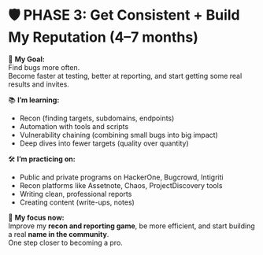 # 🛡️ PHASE 3: Get Consistent + Build My Reputation (4–7 months)

🎯 **My Goal:**  
Find bugs more often.  
Become faster at testing, better at reporting, and start getting some real results and invites.

📚 **I’m learning:**  
- Recon (finding targets, subdomains, endpoints)  
- Automation with tools and scripts  
- Vulnerability chaining (combining small bugs into big impact)  
- Deep dives into fewer targets (quality over quantity)

🛠 **I’m practicing on:**  
- Public and private programs on HackerOne, Bugcrowd, Intigriti  
- Recon platforms like Assetnote, Chaos, ProjectDiscovery tools  
- Writing clean, professional reports  
- Creating content (write-ups, notes)

🧠 **My focus now:**  
Improve my **recon and reporting game**, be more efficient, and start building a real **name in the community**.  
One step closer to becoming a pro.
